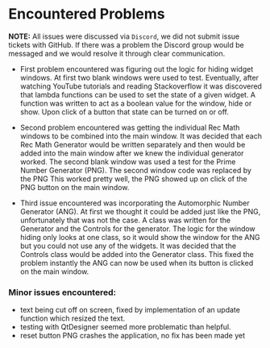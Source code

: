 # Encountered Problems

**NOTE:** All issues were discussed via ```Discord```, we did not submit issue tickets with GitHub.
If there was a problem the Discord group would be messaged and we would resolve it through clear communication.  

* First problem encountered was figuring out the logic for hiding widget windows. At first two blank windows were used to test.
Eventually, after watching YouTube tutorials and reading Stackoverflow it was discovered that lambda functions can be used to set the state of a given widget.
A function was written to act as a boolean value for the window, hide or show. Upon click of a button that state can be turned on or off.


* Second problem encountered was getting the individual Rec Math windows to be combined into the main window.
It was decided that each Rec Math Generator would be written separately and then would be added into the main window after we knew the individual generator worked.
The second blank window was used a test for the Prime Number Generator (PNG). The second window code was replaced by the PNG
This worked pretty well, the PNG showed up on click of the PNG button on the main window.


* Third issue encountered was incorporating the Automorphic Number Generator (ANG). At first we thought it could be added just like the PNG, unfortunately that was not the case.
A class was written for the Generator and the Controls for the generator. The logic for the window hiding only looks at one class, so
it would show the window for the ANG but you could not use any of the widgets. It was decided that the Controls class would be added into the Generator class.
This fixed the problem instantly the ANG can now be used when its button is clicked on the main window.


### Minor issues encountered:
* text being cut off on screen, fixed by implementation of an update function which resized the text.
* testing with QtDesigner seemed more problematic than helpful.
* reset button PNG crashes the application, no fix has been made yet